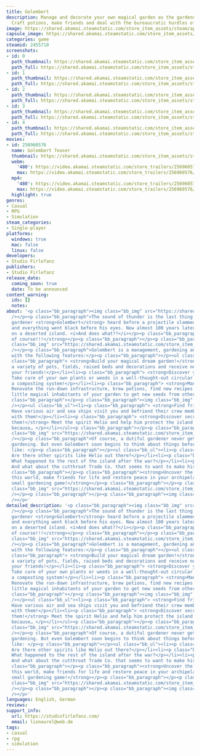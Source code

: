 ```yaml
---
title: Golembert
description: Manage and decorate your own magical garden as the gardener golem Golembert.
  Craft potions, make friends and deal with the bureaucratic hurdles of landownership!
image: https://shared.akamai.steamstatic.com/store_item_assets/steam/apps/2455710/header.jpg?t=1729687746
capsule_image: https://shared.akamai.steamstatic.com/store_item_assets/steam/apps/2455710/capsule_231x87.jpg?t=1729687746
categories: game
steamid: 2455710
screenshots:
- id: 0
  path_thumbnail: https://shared.akamai.steamstatic.com/store_item_assets/steam/apps/2455710/ss_d9761cdeec222c25675de89058736b404b64d992.600x338.jpg?t=1729687746
  path_full: https://shared.akamai.steamstatic.com/store_item_assets/steam/apps/2455710/ss_d9761cdeec222c25675de89058736b404b64d992.1920x1080.jpg?t=1729687746
- id: 1
  path_thumbnail: https://shared.akamai.steamstatic.com/store_item_assets/steam/apps/2455710/ss_41a0c993460a9b56117911f20bf6b1617d444640.600x338.jpg?t=1729687746
  path_full: https://shared.akamai.steamstatic.com/store_item_assets/steam/apps/2455710/ss_41a0c993460a9b56117911f20bf6b1617d444640.1920x1080.jpg?t=1729687746
- id: 2
  path_thumbnail: https://shared.akamai.steamstatic.com/store_item_assets/steam/apps/2455710/ss_ea0bd54b1810a36067543d0530d40c7922bd43ec.600x338.jpg?t=1729687746
  path_full: https://shared.akamai.steamstatic.com/store_item_assets/steam/apps/2455710/ss_ea0bd54b1810a36067543d0530d40c7922bd43ec.1920x1080.jpg?t=1729687746
- id: 3
  path_thumbnail: https://shared.akamai.steamstatic.com/store_item_assets/steam/apps/2455710/ss_78db13ec55c28cdd2e0e3c7f85f3f88ed10badbe.600x338.jpg?t=1729687746
  path_full: https://shared.akamai.steamstatic.com/store_item_assets/steam/apps/2455710/ss_78db13ec55c28cdd2e0e3c7f85f3f88ed10badbe.1920x1080.jpg?t=1729687746
- id: 4
  path_thumbnail: https://shared.akamai.steamstatic.com/store_item_assets/steam/apps/2455710/ss_2e23e729f11ee5e57b53465d1095e319652565a9.600x338.jpg?t=1729687746
  path_full: https://shared.akamai.steamstatic.com/store_item_assets/steam/apps/2455710/ss_2e23e729f11ee5e57b53465d1095e319652565a9.1920x1080.jpg?t=1729687746
movies:
- id: 256960576
  name: Golembert Teaser
  thumbnail: https://shared.akamai.steamstatic.com/store_item_assets/steam/apps/256960576/movie.293x165.jpg?t=1690483392
  webm:
    '480': https://video.akamai.steamstatic.com/store_trailers/256960576/movie480_vp9.webm?t=1690483392
    max: https://video.akamai.steamstatic.com/store_trailers/256960576/movie_max_vp9.webm?t=1690483392
  mp4:
    '480': https://video.akamai.steamstatic.com/store_trailers/256960576/movie480.mp4?t=1690483392
    max: https://video.akamai.steamstatic.com/store_trailers/256960576/movie_max.mp4?t=1690483392
  highlight: true
genres:
- Casual
- RPG
- Simulation
steam_categories:
- Single-player
platforms:
  windows: true
  mac: false
  linux: false
developers:
- Studio Firlefanz
publishers:
- Studio Firlefanz
release_date:
  coming_soon: true
  date: To be announced
content_warning:
  ids: []
  notes:
about: '<p class="bb_paragraph"><img class="bb_img" src="https://shared.akamai.steamstatic.com/store_item_assets/steam/apps/2455710/extras/GIF_Intro.gif?t=1729687746"
  /></p><p class="bb_paragraph">The sound of thunder is the last thing the dutiful
  gardener <strong>Golembert</strong> heard before a projectile slammed into his head
  and everything went black before his eyes. Now almost 100 years later he awakens
  on a deserted island. <i>And does what??</i></p><p class="bb_paragraph"><strong>Gardening
  of course!!!</strong></p><p class="bb_paragraph"></p><p class="bb_paragraph"><img
  class="bb_img" src="https://shared.akamai.steamstatic.com/store_item_assets/steam/apps/2455710/extras/GIF_Garden.gif?t=1729687746"
  /></p><p class="bb_paragraph">Golembert is a management, gardening and story game
  with the following features:</p><p class="bb_paragraph"></p><ul class="bb_ul"><li><p
  class="bb_paragraph"> <strong>Build your magical dream garden!</strong> Choose from
  a variety of pots, fields, raised beds and decorations and receive new designs from
  your friends!</p></li><li><p class="bb_paragraph"> <strong>Discover your green thumb!</strong>
  Take care of your own plants or weeds in a well-thought-out circular economy including
  a composting system!</p></li><li><p class="bb_paragraph"> <strong>Manage your island!</strong>
  Renovate the run-down infrastructure, brew potions, find new recipes and help the
  little magical inhabitants of your garden to get new seeds from other islands!</p></li></ul><p
  class="bb_paragraph"></p><p class="bb_paragraph"><img class="bb_img" src="https://shared.akamai.steamstatic.com/store_item_assets/steam/apps/2455710/extras/GIF_Friends.gif?t=1729687746"
  /></p><ul class="bb_ul"><li><p class="bb_paragraph"> <strong>Find friends!</strong>
  Have various air and sea ships visit you and befriend their crew members to barter
  with them!</p></li><li><p class="bb_paragraph"> <strong>Discover secrets – and protect
  them!</strong> Meet the spirit Helio and help him protect the island from evil machinations,
  because… </p></li></ul><p class="bb_paragraph"></p><p class="bb_paragraph"><img
  class="bb_img" src="https://shared.akamai.steamstatic.com/store_item_assets/steam/apps/2455710/extras/GIF_Mysteries.gif?t=1729687746"
  /></p><p class="bb_paragraph">Of course, a dutiful gardener never gets tired of
  gardening. But even Golembert soon begins to think about things before falling asleep
  like: </p><p class="bb_paragraph"></p><ul class="bb_ul"><li><p class="bb_paragraph">
  Are there other spirits like Helio out there?</p></li><li><p class="bb_paragraph">
  What happened to the rest of the island after the war?</p></li><li><p class="bb_paragraph">
  And what about the cutthroat Trade Co. that seems to want to make his life miserable?</p></li></ul><p
  class="bb_paragraph"></p><p class="bb_paragraph"><strong>Uncover the secrets of
  this world, make friends for life and restore peace in your archipelago in this
  small gardening game!</strong></p><p class="bb_paragraph"></p><p class="bb_paragraph"><img
  class="bb_img" src="https://shared.akamai.steamstatic.com/store_item_assets/steam/apps/2455710/extras/Steam_Devlogs_Button_Small_2.png?t=1729687746"
  /></p><p class="bb_paragraph"></p><p class="bb_paragraph"><img class="bb_img" src="https://shared.akamai.steamstatic.com/store_item_assets/steam/apps/2455710/extras/Steam_Helio_Icon_Small.png?t=1729687746"
  /></p>'
detailed_description: '<p class="bb_paragraph"><img class="bb_img" src="https://shared.akamai.steamstatic.com/store_item_assets/steam/apps/2455710/extras/GIF_Intro.gif?t=1729687746"
  /></p><p class="bb_paragraph">The sound of thunder is the last thing the dutiful
  gardener <strong>Golembert</strong> heard before a projectile slammed into his head
  and everything went black before his eyes. Now almost 100 years later he awakens
  on a deserted island. <i>And does what??</i></p><p class="bb_paragraph"><strong>Gardening
  of course!!!</strong></p><p class="bb_paragraph"></p><p class="bb_paragraph"><img
  class="bb_img" src="https://shared.akamai.steamstatic.com/store_item_assets/steam/apps/2455710/extras/GIF_Garden.gif?t=1729687746"
  /></p><p class="bb_paragraph">Golembert is a management, gardening and story game
  with the following features:</p><p class="bb_paragraph"></p><ul class="bb_ul"><li><p
  class="bb_paragraph"> <strong>Build your magical dream garden!</strong> Choose from
  a variety of pots, fields, raised beds and decorations and receive new designs from
  your friends!</p></li><li><p class="bb_paragraph"> <strong>Discover your green thumb!</strong>
  Take care of your own plants or weeds in a well-thought-out circular economy including
  a composting system!</p></li><li><p class="bb_paragraph"> <strong>Manage your island!</strong>
  Renovate the run-down infrastructure, brew potions, find new recipes and help the
  little magical inhabitants of your garden to get new seeds from other islands!</p></li></ul><p
  class="bb_paragraph"></p><p class="bb_paragraph"><img class="bb_img" src="https://shared.akamai.steamstatic.com/store_item_assets/steam/apps/2455710/extras/GIF_Friends.gif?t=1729687746"
  /></p><ul class="bb_ul"><li><p class="bb_paragraph"> <strong>Find friends!</strong>
  Have various air and sea ships visit you and befriend their crew members to barter
  with them!</p></li><li><p class="bb_paragraph"> <strong>Discover secrets – and protect
  them!</strong> Meet the spirit Helio and help him protect the island from evil machinations,
  because… </p></li></ul><p class="bb_paragraph"></p><p class="bb_paragraph"><img
  class="bb_img" src="https://shared.akamai.steamstatic.com/store_item_assets/steam/apps/2455710/extras/GIF_Mysteries.gif?t=1729687746"
  /></p><p class="bb_paragraph">Of course, a dutiful gardener never gets tired of
  gardening. But even Golembert soon begins to think about things before falling asleep
  like: </p><p class="bb_paragraph"></p><ul class="bb_ul"><li><p class="bb_paragraph">
  Are there other spirits like Helio out there?</p></li><li><p class="bb_paragraph">
  What happened to the rest of the island after the war?</p></li><li><p class="bb_paragraph">
  And what about the cutthroat Trade Co. that seems to want to make his life miserable?</p></li></ul><p
  class="bb_paragraph"></p><p class="bb_paragraph"><strong>Uncover the secrets of
  this world, make friends for life and restore peace in your archipelago in this
  small gardening game!</strong></p><p class="bb_paragraph"></p><p class="bb_paragraph"><img
  class="bb_img" src="https://shared.akamai.steamstatic.com/store_item_assets/steam/apps/2455710/extras/Steam_Devlogs_Button_Small_2.png?t=1729687746"
  /></p><p class="bb_paragraph"></p><p class="bb_paragraph"><img class="bb_img" src="https://shared.akamai.steamstatic.com/store_item_assets/steam/apps/2455710/extras/Steam_Helio_Icon_Small.png?t=1729687746"
  /></p>'
languages: English, German
reviews:
support_info:
  url: https://studiofirlefanz.com/
  email: lionaurel@web.de
tags:
- casual
- rpg
- simulation
---
```



